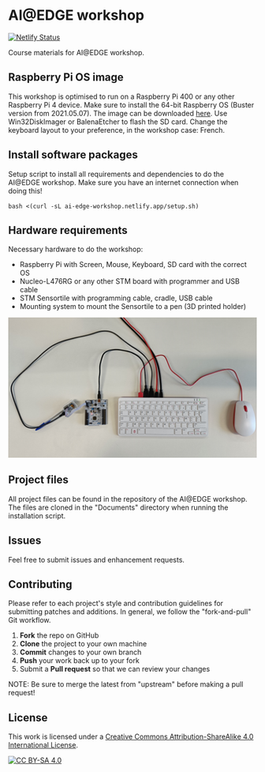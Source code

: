 # AI@EDGE workshop

[![Netlify Status](https://api.netlify.com/api/v1/badges/9f9d3a17-b45c-40ff-870d-bb213b7bcd5d/deploy-status)](https://app.netlify.com/sites/ai-edge-workshop/deploys)

Course materials for AI@EDGE workshop.

## Raspberry Pi OS image

This workshop is optimised to run on a Raspberry Pi 400 or any other Raspberry Pi 4 device.
Make sure to install the 64-bit Raspberry OS (Buster version from 2021.05.07).
The image can be downloaded [here](https://downloads.raspberrypi.org/raspios_arm64/images/raspios_arm64-2021-05-28/2021-05-07-raspios-buster-arm64.zip).
Use Win32DiskImager or BalenaEtcher to flash the SD card.
Change the keyboard layout to your preference, in the workshop case: French.

## Install software packages

Setup script to install all requirements and dependencies to do the AI@EDGE workshop. Make sure you have an internet connection when doing this!

```shell
bash <(curl -sL ai-edge-workshop.netlify.app/setup.sh)
```

## Hardware requirements

Necessary hardware to do the workshop:
- Raspberry Pi with Screen, Mouse, Keyboard, SD card with the correct OS
- Nucleo-L476RG or any other STM board with programmer and USB cable
- STM Sensortile with programming cable, cradle, USB cable
- Mounting system to mount the Sensortile to a pen (3D printed holder)

![Workshop hardware setup](/img/workshop_setup.jpg)

## Project files

All project files can be found in the repository of the AI@EDGE workshop. The files are cloned in the "Documents" directory when running the installation script.

## Issues

Feel free to submit issues and enhancement requests.

## Contributing

Please refer to each project's style and contribution guidelines for submitting patches and additions. In general, we follow the "fork-and-pull" Git workflow.

 1. **Fork** the repo on GitHub
 2. **Clone** the project to your own machine
 3. **Commit** changes to your own branch
 4. **Push** your work back up to your fork
 5. Submit a **Pull request** so that we can review your changes

NOTE: Be sure to merge the latest from "upstream" before making a pull request!

## License

This work is licensed under a
[Creative Commons Attribution-ShareAlike 4.0 International License][cc-by-sa].

[![CC BY-SA 4.0][cc-by-sa-image]][cc-by-sa]

[cc-by-sa]: http://creativecommons.org/licenses/by-sa/4.0/
[cc-by-sa-image]: https://licensebuttons.net/l/by-sa/4.0/88x31.png
